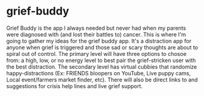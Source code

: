 # grief-buddy
Grief Buddy is the app I always needed but never had when my parents were diagnosed with (and lost their battles to) cancer. This is where I'm going to gather my ideas for the grief buddy app.
It's a distraction app for anyone when grief is triggered and those sad or scary thoughts are about to spiral out of control. The primary level will have three options to chosoe from: a high, low, or no energy level to best pair the grief-stricken user with the best distraction. The secondary level has virtual cubbies that randomize happy-distractions (Ex: FRIENDS bloopers on YouTube, Live puppy cams, Local event/farmers market finder, etc). 
There will also be direct links to and suggestions for crisis help lines and live grief support.
